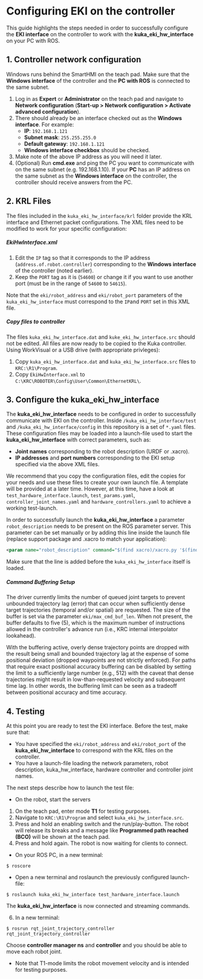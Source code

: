 # Configuring EKI on the controller

This guide highlights the steps needed in order to successfully configure the **EKI interface** on the controller to work with the **kuka_eki_hw_interface** on your PC with ROS.

## 1. Controller network configuration

Windows runs behind the SmartHMI on the teach pad. Make sure that the **Windows interface** of the controller and the **PC with ROS** is connected to the same subnet.

1. Log in as **Expert** or **Administrator** on the teach pad and navigate to **Network configuration** (**Start-up > Network configuration > Activate advanced configuration**).
2. There should already be an interface checked out as the **Windows interface**. For example:
   * **IP**: `192.168.1.121`
   * **Subnet mask**: `255.255.255.0`
   * **Default gateway**: `192.168.1.121`
   * **Windows interface checkbox** should be checked.
3. Make note of the above IP address as you will need it later.
4. (Optional) Run **cmd.exe** and ping the PC you want to communicate with on the same subnet (e.g. 192.168.1.10).  If your **PC** has an IP address on the same subnet as the **Windows interface** on the controller, the controller should receive answers from the PC.

## 2. KRL Files

The files included in the `kuka_eki_hw_interface/krl` folder provide the KRL interface and Ethernet packet configurations.  The XML files need to be modified to work for your specific configuration:

##### EkiHwInterface.xml
1. Edit the `IP` tag so that it corresponds to the IP address (`address.of.robot.controller`) corresponding to the **Windows interface** of the controller (noted earlier).
2. Keep the `PORT` tag as it is (`54600`) or change it if you want to use another port (must be in the range of `54600` to `54615`).

Note that the `eki/robot_address` and `eki/robot_port` parameters of the `kuka_eki_hw_interface` must correspond to the `IP`and `PORT` set in this XML file.

##### Copy files to controller
The files `kuka_eki_hw_interface.dat` and `kuke_eki_hw_interface.src` should not be edited. All files are now ready to be copied to the Kuka controller.  Using WorkVisual or a USB drive (with appropriate privleges):

1. Copy `kuka_eki_hw_interface.dat` and `kuka_eki_hw_interface.src` files to `KRC:\R1\Program`.
2. Copy `EkiHwInterface.xml` to `C:\KRC\ROBOTER\Config\User\Common\EthernetKRL\`.

## 3. Configure the kuka_eki_hw_interface
The **kuka_eki_hw_interface** needs to be configured in order to successfully communicate with EKI on the controller. Inside `/kuka_eki_hw_interface/test` and `/kuka_eki_hw_interface/config` in this repository is a set of `*.yaml` files. These configuration files may be loaded into a launch-file used to start the **kuka_eki_hw_interface** with correct parameters, such as:

* **Joint names** corresponding to the robot description (URDF or .xacro).
* **IP addresses** and **port numbers** corresponding to the EKI setup specified via the above XML files.

We recommend that you copy the configuration files, edit the copies for your needs and use these files to create your own launch file. A template will be provided at a later time. However, at this time, have a look at `test_hardware_interface.launch`, `test_params.yaml`, `controller_joint_names.yaml` and `hardware_controllers.yaml` to achieve a working test-launch.

In order to successfully launch the **kuka_eki_hw_interface** a parameter `robot_description` needs to be present on the ROS parameter server. This parameter can be set manually or by adding this line inside the launch file (replace support package and .xacro to match your application):

```xml
<param name="robot_description" command="$(find xacro)/xacro.py '$(find kuka_kr6_support)/urdf/kr6r900sixx.xacro'"/>
```

Make sure that the line is added before the `kuka_eki_hw_interface` itself is loaded.

##### Command Buffering Setup
The driver currently limits the number of queued joint targets to prevent unbounded trajectory lag (error) that can occur when sufficiently dense target trajectories (temporal and/or spatial) are requested.  The size of the buffer is set via the parameter `eki/max_cmd_buf_len`.  When not present, the buffer defaults to five (5), which is the maximum number of instructions allowed in the controller's advance run (i.e., KRC internal interpolator lookahead).

With the buffering active, overly dense trajectory points are dropped with the result being small and bounded trajectory lag at the expense of some positional deviation (dropped waypoints are not strictly enforced).  For paths that require exact positional accuracy buffering can be disabled by setting the limit to a sufficiently large number (e.g., 512) with the caveat that dense trajectories might result in low-than-requested velocity and subsequent time lag.  In other words, the buffering limit can be seen as a tradeoff between positional accuracy and time accuracy.

## 4. Testing
At this point you are ready to test the EKI interface. Before the test, make sure that:

* You have specified the `eki/robot_address` and `eki/robot_port` of the **kuka_eki_hw_interface** to correspond with the KRL files on the controller.
* You have a launch-file loading the network parameters, robot description, kuka_hw_interface, hardware controller and controller joint names.

The next steps describe how to launch the test file:

* On the robot, start the servers

1. On the teach pad, enter mode **T1** for testing purposes.
2. Navigate to `KRC:\R1\Program` and select `kuka_eki_hw_interface.src`.
3. Press and hold an enabling switch and the run/play-button. The robot will release its breaks and a message like **Programmed path reached (BCO)** will be shown at the teach pad.
4. Press and hold again. The robot is now waiting for clients to connect.

* On your ROS PC, in a new terminal:

```
$ roscore
```

* Open a new terminal and roslaunch the previously configured launch-file:

```
$ roslaunch kuka_eki_hw_interface test_hardware_interface.launch
```

The **kuka_eki_hw_interface** is now connected and streaming commands.

6. In a new terminal:

```
$ rosrun rqt_joint_trajectory_controller rqt_joint_trajectory_controller
```

Choose **controller manager ns** and **controller** and you should be able to move each robot joint.

* Note that T1-mode limits the robot movement velocity and is intended for testing purposes.

